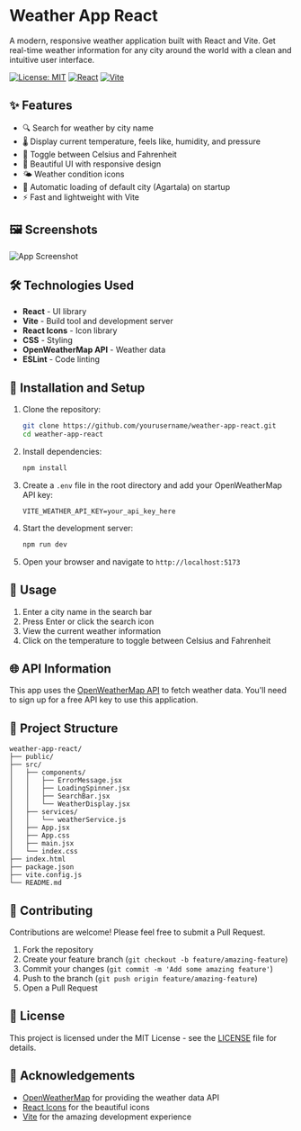 # Weather App React

A modern, responsive weather application built with React and Vite. Get real-time weather information for any city around the world with a clean and intuitive user interface.

[![License: MIT](https://img.shields.io/badge/License-MIT-blue.svg)](https://opensource.org/licenses/MIT)
[![React](https://img.shields.io/badge/React-19.1.0-61DAFB?logo=react)](https://reactjs.org/)
[![Vite](https://img.shields.io/badge/Vite-6.3.5-646CFF?logo=vite)](https://vitejs.dev/)

## ✨ Features

- 🔍 Search for weather by city name
- 🌡️ Display current temperature, feels like, humidity, and pressure
- 🔄 Toggle between Celsius and Fahrenheit
- 🎨 Beautiful UI with responsive design
- 🌤️ Weather condition icons
- 🔄 Automatic loading of default city (Agartala) on startup
- ⚡ Fast and lightweight with Vite

## 🖼️ Screenshots

![App Screenshot](https://via.placeholder.com/600x400?text=Weather+App+Screenshot)

## 🛠️ Technologies Used

- **React** - UI library
- **Vite** - Build tool and development server
- **React Icons** - Icon library
- **CSS** - Styling
- **OpenWeatherMap API** - Weather data
- **ESLint** - Code linting

## 🚀 Installation and Setup

1. Clone the repository:
   ```bash
   git clone https://github.com/yourusername/weather-app-react.git
   cd weather-app-react
   ```

2. Install dependencies:
   ```bash
   npm install
   ```

3. Create a `.env` file in the root directory and add your OpenWeatherMap API key:
   ```
   VITE_WEATHER_API_KEY=your_api_key_here
   ```

4. Start the development server:
   ```bash
   npm run dev
   ```

5. Open your browser and navigate to `http://localhost:5173`

## 📖 Usage

1. Enter a city name in the search bar
2. Press Enter or click the search icon
3. View the current weather information
4. Click on the temperature to toggle between Celsius and Fahrenheit

## 🌐 API Information

This app uses the [OpenWeatherMap API](https://openweathermap.org/api) to fetch weather data. You'll need to sign up for a free API key to use this application.

## 📁 Project Structure

```
weather-app-react/
├── public/
├── src/
│   ├── components/
│   │   ├── ErrorMessage.jsx
│   │   ├── LoadingSpinner.jsx
│   │   ├── SearchBar.jsx
│   │   └── WeatherDisplay.jsx
│   ├── services/
│   │   └── weatherService.js
│   ├── App.jsx
│   ├── App.css
│   ├── main.jsx
│   └── index.css
├── index.html
├── package.json
├── vite.config.js
└── README.md
```

## 🤝 Contributing

Contributions are welcome! Please feel free to submit a Pull Request.

1. Fork the repository
2. Create your feature branch (`git checkout -b feature/amazing-feature`)
3. Commit your changes (`git commit -m 'Add some amazing feature'`)
4. Push to the branch (`git push origin feature/amazing-feature`)
5. Open a Pull Request

## 📄 License

This project is licensed under the MIT License - see the [LICENSE](LICENSE) file for details.

## 🙏 Acknowledgements

- [OpenWeatherMap](https://openweathermap.org/) for providing the weather data API
- [React Icons](https://react-icons.github.io/react-icons/) for the beautiful icons
- [Vite](https://vitejs.dev/) for the amazing development experience
